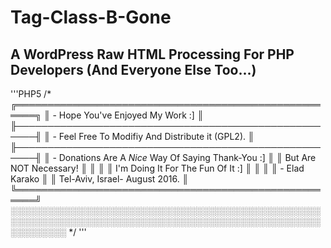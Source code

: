 # Tag-Class-B-Gone
## A WordPress Raw HTML Processing For PHP Developers (And Everyone Else Too...)

'''PHP5
/* ╔═════════════════════════════════════════════════════╗
   ║ - Hope You've Enjoyed My Work :]                    ║
   ╟─────────────────────────────────────────────────────╢
   ║ - Feel Free To Modifiy And Distribute it (GPL2).    ║
   ╟─────────────────────────────────────────────────────╢
   ║ - Donations Are A *Nice* Way Of Saying Thank-You :] ║
   ║   But Are NOT Necessary!                            ║
   ║                                                     ║
   ║ I'm Doing It For The Fun Of It :]                   ║
   ║                                                     ║
   ║    - Elad Karako                                    ║
   ║         Tel-Aviv, Israel- August 2016.              ║
   ╚═════════════════════════════════════════════════════╝
░░░░░░░░░░░░░░░░░░░░░░░░░░░░░░░░░░░░░░░░░░░░░░░░░░░░░░░░░░░░░░░░░░░░░░░░░░░░░░░░░░░░░░░░░░░░░░░░░░░░░░░░░░░░░ */
'''

